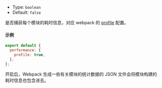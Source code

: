 - Type: `boolean`
- Default: `false`

是否捕获每个模块的耗时信息，对应 webpack 的 [profile](https://webpack.js.org/configuration/other-options/#profile) 配置。

#### 示例

```js
export default {
  performance: {
    profile: true,
  },
};
```

开启后，Webpack 生成一些有关模块的统计数据的 JSON 文件会将模块构建的耗时信息也包含进去。
